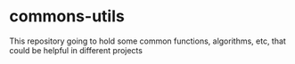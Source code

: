 # commons-utils
This repository going to hold some common functions, algorithms, etc, that could be helpful in different projects
